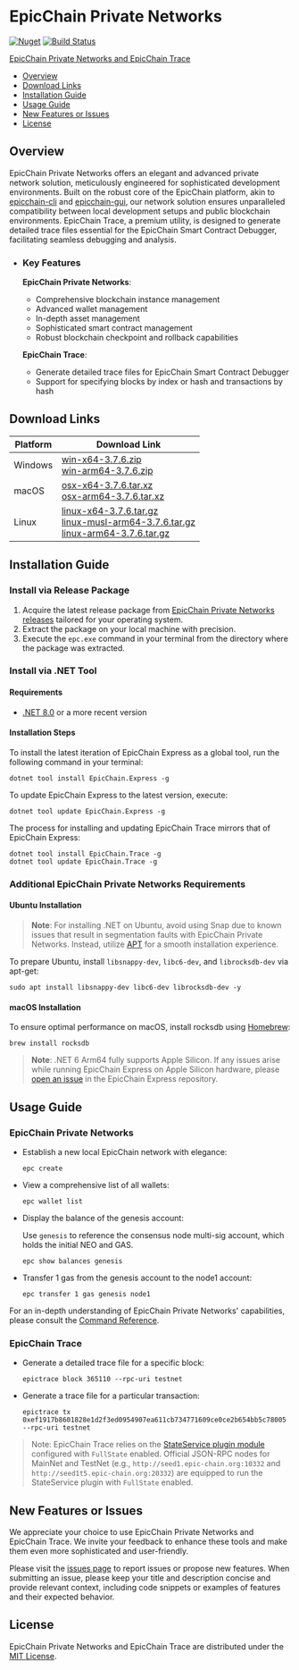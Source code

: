 <!-- markdownlint-enable -->
# EpicChain Private Networks

[![Nuget](https://img.shields.io/nuget/v/EpicChain.Express)](https://www.nuget.org/packages/EpicChain.Express/)
[![Build Status](https://dev.azure.com/epicchain/Build/_apis/build/status/epicchainlabs.epicchain-private-network?branchName=master)](https://dev.azure.com/epicchain/Build/_build/latest?definitionId=2&branchName=master)

[EpicChain Private Networks and EpicChain Trace](#epicchain-private-networks-and-epicchain-trace)

- [Overview](#overview)
- [Download Links](#download-links)
- [Installation Guide](#installation-guide)
- [Usage Guide](#usage-guide)
- [New Features or Issues](#new-features-or-issues)
- [License](#license)

## Overview

EpicChain Private Networks offers an elegant and advanced private network solution, meticulously engineered for sophisticated development environments. Built on the robust core of the EpicChain platform, akin to [epicchain-cli](https://docs.epic-chain.org/docs/en-us/node/cli/setup.html) and [epicchain-gui](https://docs.epic-chain.org/docs/en-us/node/gui/install.html), our network solution ensures unparalleled compatibility between local development setups and public blockchain environments. EpicChain Trace, a premium utility, is designed to generate detailed trace files essential for the EpicChain Smart Contract Debugger, facilitating seamless debugging and analysis.

- ### Key Features

  **EpicChain Private Networks**:

  - Comprehensive blockchain instance management
  - Advanced wallet management
  - In-depth asset management
  - Sophisticated smart contract management
  - Robust blockchain checkpoint and rollback capabilities

  **EpicChain Trace**:

  - Generate detailed trace files for EpicChain Smart Contract Debugger
  - Support for specifying blocks by index or hash and transactions by hash

## Download Links

| Platform | Download Link                                                |
| -------- | ------------------------------------------------------------ |
| Windows  | [win-x64-3.7.6.zip](https://github.com/epicchainlabs/epicchain-private-network/releases/download/3.7.6/EpicChain.Express-win-x64-3.7.6.zip) <br/>[win-arm64-3.7.6.zip](https://github.com/epicchainlabs/epicchain-private-network/releases/download/3.7.6/EpicChain.Express-win-arm64-3.7.6.zip) |
| macOS    | [osx-x64-3.7.6.tar.xz](https://github.com/epicchainlabs/epicchain-private-network/releases/download/3.7.6/EpicChain.Express-osx-x64-3.7.6.tar.xz) <br/>[osx-arm64-3.7.6.tar.xz](https://github.com/epicchainlabs/epicchain-private-network/releases/download/3.7.6/EpicChain.Express-osx-arm64-3.7.6.tar.xz) |
| Linux    | [linux-x64-3.7.6.tar.gz](https://github.com/epicchainlabs/epicchain-private-network/releases/download/3.7.6/EpicChain.Express-linux-x64-3.7.6.tar.gz) <br/>[linux-musl-arm64-3.7.6.tar.gz](https://github.com/epicchainlabs/epicchain-private-network/releases/download/3.7.6/EpicChain.Express-linux-musl-arm64-3.7.6.tar.gz) <br/>[linux-arm64-3.7.6.tar.gz](https://github.com/epicchainlabs/epicchain-private-network/releases/download/3.7.6/EpicChain.Express-linux-arm64-3.7.6.tar.gz) |

## Installation Guide

### Install via Release Package

1. Acquire the latest release package from [EpicChain Private Networks releases](https://github.com/epicchainlabs/epicchain-private-network/releases) tailored for your operating system.
2. Extract the package on your local machine with precision.
3. Execute the `epc.exe` command in your terminal from the directory where the package was extracted.

### Install via .NET Tool

#### Requirements

- [.NET 8.0](https://dotnet.microsoft.com/en-us/download/dotnet/8.0) or a more recent version

#### Installation Steps

To install the latest iteration of EpicChain Express as a global tool, run the following command in your terminal:

```shell
dotnet tool install EpicChain.Express -g
```

To update EpicChain Express to the latest version, execute:

```shell
dotnet tool update EpicChain.Express -g
```

The process for installing and updating EpicChain Trace mirrors that of EpicChain Express:

```shell
dotnet tool install EpicChain.Trace -g
dotnet tool update EpicChain.Trace -g
```

### Additional EpicChain Private Networks Requirements

#### Ubuntu Installation

> **Note**: For installing .NET on Ubuntu, avoid using Snap due to known issues that result in segmentation faults with EpicChain Private Networks. Instead, utilize [APT](https://docs.microsoft.com/en-us/dotnet/core/install/linux-ubuntu) for a smooth installation experience.

To prepare Ubuntu, install `libsnappy-dev`, `libc6-dev`, and `librocksdb-dev` via apt-get:

```shell
sudo apt install libsnappy-dev libc6-dev librocksdb-dev -y
```

#### macOS Installation

To ensure optimal performance on macOS, install rocksdb using [Homebrew](https://brew.sh/):

```shell
brew install rocksdb
```

> **Note**: .NET 6 Arm64 fully supports Apple Silicon. If any issues arise while running EpicChain Express on Apple Silicon hardware, please [open an issue](https://github.com/epicchainlabs/epicchain-private-network/issues) in the EpicChain Express repository.

## Usage Guide

### EpicChain Private Networks

- Establish a new local EpicChain network with elegance:

  ```shell
  epc create
  ```

- View a comprehensive list of all wallets:

  ```shell
  epc wallet list
  ```

- Display the balance of the genesis account:

  Use `genesis` to reference the consensus node multi-sig account, which holds the initial NEO and GAS.

  ```shell
  epc show balances genesis
  ```

- Transfer 1 gas from the genesis account to the node1 account:

  ```shell
  epc transfer 1 gas genesis node1
  ```

For an in-depth understanding of EpicChain Private Networks' capabilities, please consult the [Command Reference](docs/command-reference.md).

### EpicChain Trace

- Generate a detailed trace file for a specific block:

  ```shell
  epictrace block 365110 --rpc-uri testnet
  ```

- Generate a trace file for a particular transaction:

  ```shell
  epictrace tx 0xef1917b8601828e1d2f3ed0954907ea611cb734771609ce0ce2b654bb5c78005 --rpc-uri testnet
  ```

> Note: EpicChain Trace relies on the [StateService plugin module](https://github.com/epicchainlabs/epicchain-modules/tree/master/src/StateService) configured with `FullState` enabled. Official JSON-RPC nodes for MainNet and TestNet (e.g., `http://seed1.epic-chain.org:10332` and `http://seed1t5.epic-chain.org:20332`) are equipped to run the StateService plugin with `FullState` enabled.

## New Features or Issues

We appreciate your choice to use EpicChain Private Networks and EpicChain Trace. We invite your feedback to enhance these tools and make them even more sophisticated and user-friendly.

Please visit the [issues page](https://github.com/epicchainlabs/epicchain-private-network/issues) to report issues or propose new features. When submitting an issue, please keep your title and description concise and provide relevant context, including code snippets or examples of features and their expected behavior.

## License

EpicChain Private Networks and EpicChain Trace are distributed under the [MIT License](https://github.com/epicchainlabs/epicchain-private-network#MIT-1-ov-file).
